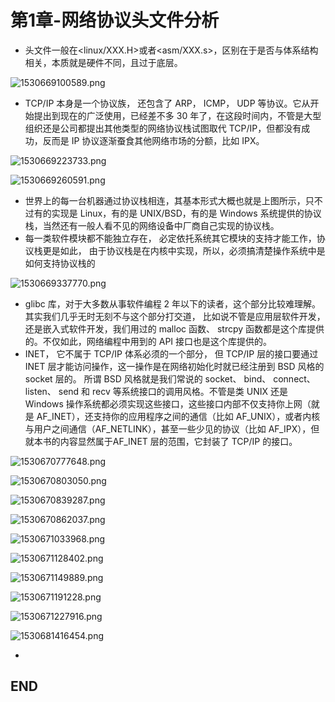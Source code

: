 # 第1章-网络协议头文件分析

* 头文件一般在<linux/XXX.H>或者<asm/XXX.s>，区别在于是否与体系结构相关，本质就是硬件不同，且过于底层。


![1530669100589.png](image/1530669100589.png)

* TCP/IP 本身是一个协议族， 还包含了 ARP， ICMP， UDP 等协议。它从开始提出到现在的广泛使用，已经差不多 30 年了，在这段时间内，不管是大型组织还是公司都提出其他类型的网络协议栈试图取代 TCP/IP，但都没有成功，反而是 IP 协议逐渐蚕食其他网络市场的分额，比如 IPX。

![1530669223733.png](image/1530669223733.png)

![1530669260591.png](image/1530669260591.png)

* 世界上的每一台机器通过协议栈相连，其基本形式大概也就是上图所示，只不过有的实现是 Linux，有的是 UNIX/BSD，有的是 Windows 系统提供的协议栈，当然还有一般人看不见的网络设备中厂商自己实现的协议栈。
* 每一类软件模块都不能独立存在， 必定依托系统其它模块的支持才能工作，协议栈更是如此， 由于协议栈是在内核中实现，所以，必须搞清楚操作系统中是如何支持协议栈的

![1530669337770.png](image/1530669337770.png)

* glibc 库，对于大多数从事软件编程 2 年以下的读者，这个部分比较难理解。其实我们几乎无时无刻不与这个部分打交道， 比如说不管是应用层软件开发，还是嵌入式软件开发，我们用过的 malloc 函数、 strcpy 函数都是这个库提供的。不仅如此，网络编程中用到的 API 接口也是这个库提供的。
* INET， 它不属于 TCP/IP 体系必须的一个部分， 但 TCP/IP 层的接口要通过 INET 层才能访问操作，这一操作是在网络初始化时就已经注册到 BSD 风格的 socket 层的。 所谓 BSD 风格就是我们常说的 socket、 bind、 connect、 listen、 send 和 recv 等系统接口的调用风格。不管是类 UNIX 还是Windows 操作系统都必须实现这些接口，这些接口内部不仅支持你上网（就是 AF_INET），还支持你的应用程序之间的通信（比如 AF_UNIX），或者内核与用户之间通信（AF_NETLINK），甚至一些少见的协议（比如 AF_IPX），但就本书的内容显然属于AF_INET 层的范围，它封装了 TCP/IP 的接口。


![1530670777648.png](image/1530670777648.png)

![1530670803050.png](image/1530670803050.png)

![1530670839287.png](image/1530670839287.png)

![1530670862037.png](image/1530670862037.png)

![1530671033968.png](image/1530671033968.png)

![1530671128402.png](image/1530671128402.png)

![1530671149889.png](image/1530671149889.png)

![1530671191228.png](image/1530671191228.png)

![1530671227916.png](image/1530671227916.png)


![1530681416454.png](image/1530681416454.png)























*

## END
